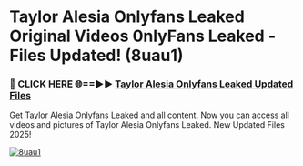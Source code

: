 # Taylor Alesia Onlyfans Leaked Original Videos 0nlyFans Leaked - Files Updated! (8uau1)

<h3>🔴 CLICK HERE 🌐==►► <a href="https://tinyurl.com/3hn5wdd3" rel="nofollow">Taylor Alesia Onlyfans Leaked Updated Files</a></h3>

Get Taylor Alesia Onlyfans Leaked and all content. Now you can access all videos and pictures of Taylor Alesia Onlyfans Leaked. New Updated Files 2025!

[![8uau1](https://i.imgur.com/4HnBqBT.gif)](https://tinyurl.com/3hn5wdd3)
